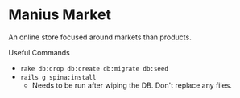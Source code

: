 # Manius Market

An online store focused around markets than products.


Useful Commands
* `rake db:drop db:create db:migrate db:seed`
* `rails g spina:install`
  * Needs to be run after wiping the DB. Don't replace any files.
